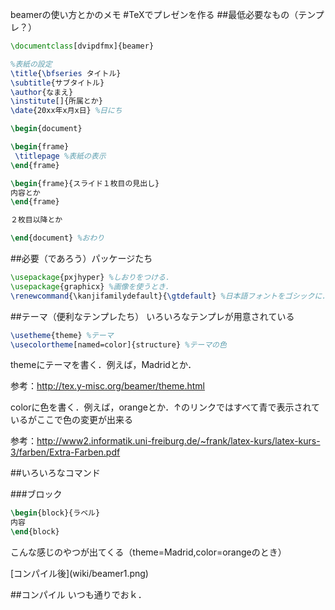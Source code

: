 beamerの使い方とかのメモ
#TeXでプレゼンを作る
##最低必要なもの（テンプレ？）

```tex
\documentclass[dvipdfmx]{beamer}

%表紙の設定
\title{\bfseries タイトル}
\subtitle{サブタイトル}
\author{なまえ}
\institute[]{所属とか}
\date{20xx年x月x日} %日にち

\begin{document}

\begin{frame}
 \titlepage %表紙の表示
\end{frame}

\begin{frame}{スライド１枚目の見出し}
内容とか
\end{frame}

２枚目以降とか

\end{document} %おわり
```

##必要（であろう）パッケージたち
```tex
\usepackage{pxjhyper} %しおりをつける．
\usepackage{graphicx} %画像を使うとき．
\renewcommand{\kanjifamilydefault}{\gtdefault} %日本語フォントをゴシックに．

```

##テーマ（便利なテンプレたち）
いろいろなテンプレが用意されている
```tex
\usetheme{theme} %テーマ
\usecolortheme[named=color]{structure} %テーマの色
```
themeにテーマを書く．例えば，Madridとか．


参考：http://tex.y-misc.org/beamer/theme.html

colorに色を書く．例えば，orangeとか．↑のリンクではすべて青で表示されているがここで色の変更が出来る


参考：http://www2.informatik.uni-freiburg.de/~frank/latex-kurs/latex-kurs-3/farben/Extra-Farben.pdf

##いろいろなコマンド

###ブロック
```tex
\begin{block}{ラベル} 
内容
\end{block}
```
こんな感じのやつが出てくる（theme=Madrid,color=orangeのとき）

\[コンパイル後](wiki/beamer1.png)

##コンパイル
いつも通りでおｋ．
